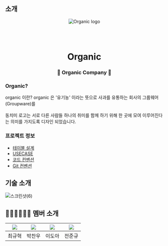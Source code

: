 ## 소개
<p align="center">

  <img src="https://github.com/alskdteam/semi_project_java/assets/158136952/42c16634-c9cd-41a4-a8f0-a21cdc907c4a" alt="Organic logo" />
</p>

<br><br>

<h1 align="center">Organic</h1>

<h3 align="center">🍏 Organic Company 🍏</h3>

### Organic?
organic 이란? organic 은 '유기농' 이라는 뜻으로 사과를 유통하는 회사의 그룹웨어(Groupware)를 
</br>
</br>
동치미 로고는 서로 다른 사람들 하나의 취미를 함께 하기 위해 한 곳에 모여 이루어진다는 의미를 가지도록 디자인 되었습니다.

### 프로젝트 정보
- [테이블 설계](https://github.com/f-lab-edu/dongchimi/wiki/%ED%85%8C%EC%9D%B4%EB%B8%94-%EC%84%A4%EA%B3%84)
- [USECASE](https://github.com/f-lab-edu/dongchimi/wiki/USECASE)
- [코드 컨벤션](https://github.com/f-lab-edu/dongchimi/wiki/%EC%BD%94%EB%93%9C-%EC%8A%A4%ED%83%80%EC%9D%BC)
- [Git 컨벤션](https://github.com/f-lab-edu/dongchimi/wiki/Git-%EC%BB%A8%EB%B2%A4%EC%85%98)





## 기술 소개
![스크린샷(6)](https://github.com/alskdteam/semi_project_java/assets/158136952/ab7c4d1f-a849-4ec8-86c9-d893c5f87075)




## 👨🏻‍💻👩🏻‍💻 멤버 소개

|[![](https://avatars.githubusercontent.com/u/153148788?v=4?width=200px)](https://github.com/gyuhyeok0)|[![](https://avatars.githubusercontent.com/u/167507636?v=4?width=200px)](https://github.com/poohbao) |[![](https://avatars.githubusercontent.com/u/158136952?v=4?width=200px)](https://github.com/doa0819) | [![](https://avatars.githubusercontent.com/u/109369481?v=4?width=200px)](https://github.com/rjadmsehf)|
|:---:|:---:|:---:|:---:|
| 최규혁 | 박찬우 | 이도아 | 전준규 |
